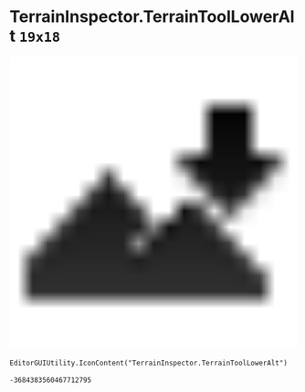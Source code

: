 # TerrainInspector.TerrainToolLowerAlt `19x18`
<img src="/img/TerrainInspector.TerrainToolLowerAlt.png" width=512 height=512>

``` CSharp
EditorGUIUtility.IconContent("TerrainInspector.TerrainToolLowerAlt")
```
```
-3684383560467712795
```
